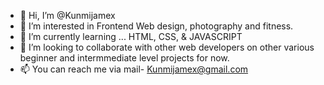 - 👋 Hi, I’m @Kunmijamex
- 👀 I’m interested in  Frontend Web design, photography and fitness.
- 🌱 I’m currently learning ... HTML, CSS, & JAVASCRIPT
- 💞️ I’m looking to collaborate with other web developers on other various beginner and intermmediate level projects for now.
- 📫 You can reach me via mail- Kunmijamex@gmail.com

<!---
Kunmijamex/Kunmijamex is a ✨ special ✨ repository because its `README.md` (this file) appears on your GitHub profile.
You can click the Preview link to take a look at your changes.
--->
